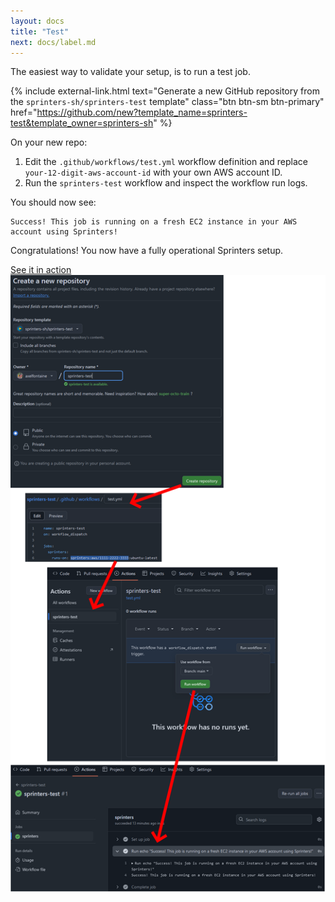 ```yaml
---
layout: docs
title: "Test"
next: docs/label.md
---
```


The easiest way to validate your setup, is to run a test job.

{% include external-link.html text="Generate a new GitHub repository from the `sprinters-sh/sprinters-test` template" class="btn btn-sm btn-primary" href="https://github.com/new?template_name=sprinters-test&template_owner=sprinters-sh" %}

On your new repo:
1. Edit the `.github/workflows/test.yml` workflow definition and replace `your-12-digit-aws-account-id` with your own AWS account ID.
2. Run the `sprinters-test` workflow and inspect the workflow run logs.

You should now see:

```
Success! This job is running on a fresh EC2 instance in your AWS account using Sprinters!
```

Congratulations! You now have a fully operational Sprinters setup.

<a class="btn btn-secondary btn-sm" data-bs-toggle="collapse" href="#test-job" aria-expanded="false" aria-controls="test-job">
    <i class="bi bi-image me-1"></i>
    See it in action
</a>
<div class="collapse" id="test-job">
    <img src="/assets/test/test.png" alt="Test job run" class="screenshot">
</div>

